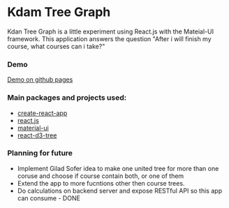 # Kdam Tree Graph

Kdan Tree Graph is a little experiment using React.js with the Mateial-UI framework.
This application answers the question "After i will finish my course, what courses can i take?"

### Demo
[Demo on github pages](https://lightsean.github.io/course-unlocking-graph/)

### Main packages and projects used:
  - [create-react-app](https://github.com/facebook/create-react-app)
  - [react.js](https://reactjs.org/)
  - [material-ui](https://material-ui.com/)
  - [react-d3-tree](https://www.npmjs.com/package/react-d3-tree)

### Planning for future
 - Implement Gilad Sofer idea to make one united tree for more than one coruse and choose if course contain both, or one of them
 - Extend the app to more fucntions other then course trees.
 - Do calculations on backend server and expose RESTful API so this app can consume - DONE
